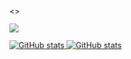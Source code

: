 <>
  <p align=left>
    <a href="https://stackoverflow.com/">
      <img src="https://stackoverflow.com" />
    </a>
  </p>
  <p align=left>
    <a href="https://github.com/anuraghazra/github-readme-stats">
      <img src="https://github-readme-stats.vercel.app/api/top-langs/?username=AhmirZhang&layout=compact&theme=merko" alt="GitHub stats" />
    </a>
    <a href="https://github.com/anuraghazra/github-readme-stats">
      <img src="https://github-readme-stats.vercel.app/api?username=AhmirZhang&show_icons=true&include_all_commits=true&theme=merko" alt="GitHub stats" />
    </a>
  </p>
</>
